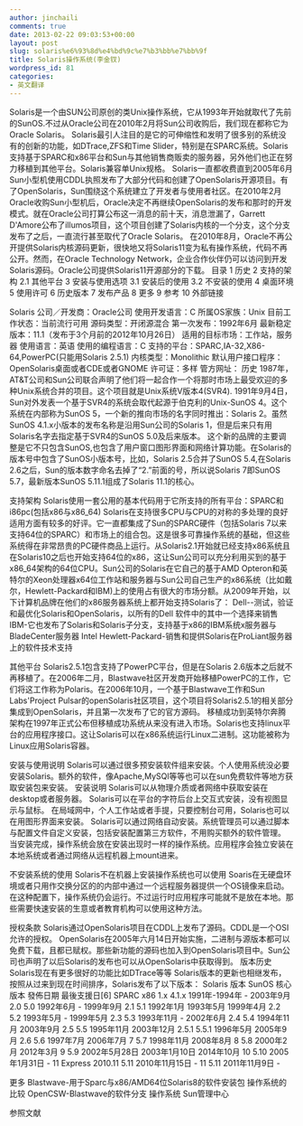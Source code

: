 ```yaml
---
author: jinchaili
comments: true
date: 2013-02-22 09:03:53+00:00
layout: post
slug: solaris%e6%93%8d%e4%bd%9c%e7%b3%bb%e7%bb%9f
title: Solaris操作系统(李金钗)
wordpress_id: 81
categories:
- 英文翻译
---
```


Solaris是一个由SUN公司原创的类Unix操作系统，它从1993年开始就取代了先前的SunOS.不过从Oracle公司在2010年2月将Sun公司收购后，我们现在都称它为Oracle Solaris。
Solaris最引人注目的是它的可伸缩性和发明了很多别的系统没有的创新的功能，如DTrace,ZFS和Time Slider，特别是在SPARC系统。Solaris支持基于SPARC和x86平台和Sun与其他销售商贩卖的服务器，另外他们也正在努力移植到其他平台。Solaris兼容单Unix规格。
Solaris一直都收费直到2005年6月Sun小型机使用CDDL执照发布了大部分代码和创建了OpenSolaris开源项目。有了OpenSolaris，Sun围绕这个系统建立了开发者与使用者社区。在2010年2月Oracle收购Sun小型机后，Oracle决定不再继续OpenSolaris的发布和那时的开发模式。就在Oracle公司打算公布这一消息的前十天，消息泄漏了，Garrett D'Amore公布了illumos项目，这个项目创建了Solaris内核的一个分支，这个分支发布了之后，一直流行甚至取代了Oracle Solaris。
在2010年8月，Oracle不再公开提供Solaris内核源码更新，很快地又将Solaris11变为私有操作系统，代码不再公开。然而，在Oracle Technology Network，企业合作伙伴仍可以访问到开发Solaris源码。Oracle公司提供Solaris11开源部分的下载。
目录
1 历史
2 支持的架构
2.1 其他平台
3 安装与使用选项
3.1 安装后的使用
3.2 不安装的使用
4 桌面环境
5 使用许可
6 历史版本
7 发布产品
8 更多
9 参考
10 外部链接

Solaris
公司／开发商：Oracle公司
使用开发语言：C
所属OS家族：Unix
目前工作状态：当前流行可用
源码类型：开闭源混合
第一次发布：1992年6月
最新稳定版本：11.1（发布于3个月前的2012年10月26日）
适用的目标市场：工作站，服务器
使用语言：英语
使用的编程语言：C
支持的平台：SPARC,IA-32,X86-64,PowerPC(只能用Solaris 2.5.1)
内核类型：Monolithic
默认用户接口程序：OpenSolaris桌面或者CDE或者GNOME
许可证：多样
管方网址：
历史
1987年，AT&T公司和Sun公司联合声明了他们将一起合作一个将那时市场上最受欢迎的多种Unix系统合并的项目。这个项目就是Unix系统V版本4(SVR4).
1991年9月4日，Sun对外发表一个基于SVR4的系统会取代起源于伯克利的Unix-SunOS 4。这个系统在内部称为SunOS 5，一个新的推向市场的名字同时推出：Solaris 2。虽然SunOS 4.1.x小版本的发布名称是沿用Sun公司的Solaris 1，但是后来只有用Solaris名字去指定基于SVR4的SunOS 5.0及后来版本。
这个新的品牌的主要调整是它不只包含SunOS,也包含了用户窗口图形界面和网络计算功能。在Solaris的版本号中包含了SunOS小版本号，比如，Solaris 2.5合并了SunOS 5.4,在Solaris 2.6之后，Sun的版本数字命名去掉了“2.”前面的号，所以说Solaris 7即SunOS 5.7，最新版本SunOS 5.11.1组成了Solaris 11.1的核心。

支持架构
Solaris使用一套公用的基本代码用于它所支持的所有平台：SPARC和i86pc(包括x86与x86_64)
Solaris在支持很多CPU与CPU的对称的多处理的良好适用方面有较多的好评。它一直都集成了Sun的SPARC硬件（包括Solaris 7以来支持64位的SPARC）和市场上的组合包。这是很多可靠操作系统的基础，但这些系统得在非常昂贵的PC硬件商品上运行。从Solaris2.1开始就已经支持x86系统且在Solaris10之后也开始支持64位的x86，这让Sun公司可以充分利用买到的基于x86_64架构的64位CPU。Sun公司的Solaris在它自己的基于AMD Opteron和英特尔的Xeon处理器x64位工作站和服务器与Sun公司自己生产的x86系统（比如戴尔，Hewlett-Packard和IBM)上的使用占有很大的市场分额。从2009年开始，以下计算机品牌在他们的x86服务器系统上都开始支持Solaris了：
Dell--测试，验证和最优化Solaris和OpenSolaris，以所有的Dell 软件中的其中一个选择来销售
IBM-它也发布了Solaris和Solaris子分支，支持基于x86的IBM系统x服务器与BladeCenter服务器
Intel
Hewlett-Packard-销售和提供Solaris在ProLiant服务器上的软件技术支持

其他平台
Solaris2.5.1包含支持了PowerPC平台，但是在Solaris 2.6版本之后就不再移植了。在2006年二月，Blastwave社区开发商开始移植PowerPC的工作，它们将这工作称为Polaris。在2006年10月，一个基于Blastwave工作和Sun Labs'Project Pulsar的openSolaris社区项目，这个项目将Solaris2.5.1的相关部分集成到OpenSolaris，并且第一次发布了它的官方源码。
移植成功到英特尔奔腾架构在1997年正式公布但移植成功系统从来没有进入市场。Solaris也支持linux平台的应用程序接口。这让Solaris可以在x86系统运行Linux二进制。这功能被称为Linux应用Solaris容器。

安装与使用说明
Solaris可以通过很多预安装软件组来安装。个人使用系统没必要安装Solaris。额外的软件，像Apache,MySQl等等也可以在sun免费软件等地方获取安装包来安装。
安装说明
Solaris可以从物理介质或者网络中获取安装在desktop或者服务器。
Solaris可以在平台的字符后台上交互式安装，没有视图显示与鼠标。
在局域网中，个人工作站或者手提，只要控制台可用，Solaris也可以在用图形界面来安装。
Solaris可以通过网络自动安装。系统管理员可以通过脚本与配置文件自定义安装，包括安装配置第三方软件，不用购买额外的软件管理。
当安装完成，操作系统会放在安装出现时一样的操作系统。应用程序会独立安装在本地系统或者通过网络从远程机器上mount进来。

不安装系统的使用
Solaris不在机器上安装操作系统也可以使用
Soaris在无硬盘环境或者只用作交换分区的的内部中通过一个远程服务器提供一个OS镜像来启动。在这种配置下，操作系统仍会运行。不过运行时应用程序可能就不是放在本地。那些需要快速安装的生意或者教育机构可以使用这种方法。

授权条款
Solaris通过OpenSolaris项目在CDDL上发布了源码。CDDL是一个OSI允许的授权。
OpenSolaris在2005年六月14日开始实施，二进制与源版本都可以免费下载，且都已赋权。那些新功能的源码也加入到OpenSolaris项目中。Sun公司也声明了以后Solaris的发布也可以从OpenSolaris中获取得到。
版本历史
Solaris现在有更多很好的功能比如DTrace等等
Solaris版本的更新也相继发布，按照从过来到现在时间排序，Solaris发布了以下版本：
Solaris 版本 SunOS 核心版本 發佈日期 最後支援日[6]
SPARC x86
1.x 4.1.x 1991年-1994年 - 2003年9月
2.0 5.0 1992年6月 - 1999年9月
2.1 5.1 1992年1月 1993年5月 1999年4月
2.2 5.2 1993年5月 - 1999年5月
2.3 5.3 1993年11月 - 2002年6月
2.4 5.4 1994年11月 2003年9月
2.5 5.5 1995年11月 2003年12月
2.5.1 5.5.1 1996年5月 2005年9月
2.6 5.6 1997年7月 2006年7月
7 5.7 1998年11月 2008年8月
8 5.8 2000年2月 2012年3月
9 5.9 2002年5月28日 2003年1月10日 2014年10月
10 5.10 2005年1月31日 -
11 Express 2010.11 5.11 2010年11月15日 -
11 5.11 2011年11月9日 -

更多
Blastwave-用于Sparc与x86/AMD64位Solaris8的软件安装包
操作系统的比较
OpenCSW-Blastwave的软件分支
操作系统
Sun管理中心

参照文献
